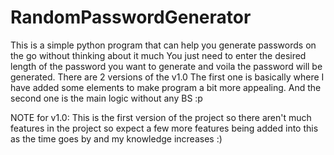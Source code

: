 # RandomPasswordGenerator
This is a simple python program that can help you generate passwords on the go without thinking about it much
You just need to enter the desired length of the password you want to generate and voila the password will be generated.
There are 2 versions of the v1.0
The first one is basically where I have added some elements to make program a bit more appealing.
And the second one is the main logic without any BS :p 

NOTE for v1.0: This is the first version of the project so there aren't much features in the project so expect a few more features being added into this as the time goes by and my knowledge increases :)
